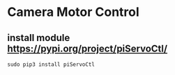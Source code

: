 # Camera Motor Control

## install module https://pypi.org/project/piServoCtl/

`sudo pip3 install piServoCtl`